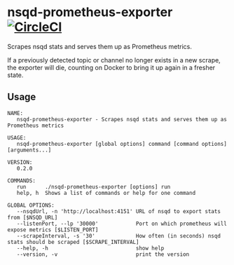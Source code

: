 # nsqd-prometheus-exporter [![CircleCI](https://circleci.com/gh/bottlenose-inc/nsqd-prometheus-exporter.svg?style=shield&circle-token=fc390fea612462f6528acc4ec971e9e40c1fd58e)](https://circleci.com/gh/bottlenose-inc/nsqd-prometheus-exporter)
Scrapes nsqd stats and serves them up as Prometheus metrics.

If a previously detected topic or channel no longer exists in a new scrape, the exporter will die, counting on Docker to bring it up again in a fresher state.

## Usage
```
NAME:
   nsqd-prometheus-exporter - Scrapes nsqd stats and serves them up as Prometheus metrics

USAGE:
   nsqd-prometheus-exporter [global options] command [command options] [arguments...]

VERSION:
   0.2.0

COMMANDS:
   run		./nsqd-prometheus-exporter [options] run
   help, h	Shows a list of commands or help for one command

GLOBAL OPTIONS:
   --nsqdUrl, -n 'http://localhost:4151' URL of nsqd to export stats from [$NSQD_URL]
   --listenPort, --lp '30000'            Port on which prometheus will expose metrics [$LISTEN_PORT]
   --scrapeInterval, -s '30'             How often (in seconds) nsqd stats should be scraped [$SCRAPE_INTERVAL]
   --help, -h                            show help
   --version, -v                         print the version
```

